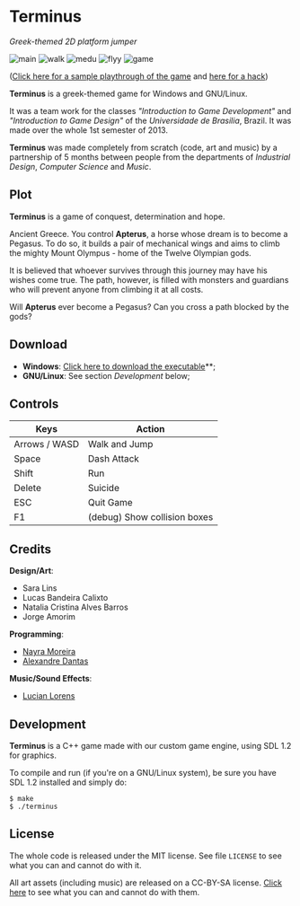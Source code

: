 # Terminus

*Greek-themed 2D platform jumper*

![main](http://alexdantas.net/projects/terminus/img/terminus-main-menu.png)
![walk](http://alexdantas.net/projects/terminus/img/terminus-walk.png)
![medu](http://alexdantas.net/projects/terminus/img/terminus-medusa.png)
![flyy](http://alexdantas.net/projects/terminus/img/terminus-fly.png)
![game](http://alexdantas.net/projects/terminus/img/terminus-game-over.png)

([Click here for a sample playthrough of the game][play] and [here for a hack][hack])

[play]: http://alexdantas.net/projects/terminus/img/play.gif
[hack]: http://alexdantas.net/projects/terminus/img/hack.gif

**Terminus** is a greek-themed game for Windows and GNU/Linux.

It was a team work for the classes *"Introduction to Game Development"* and
*"Introduction to Game Design"* of the *Universidade de Brasilia*, Brazil.
It was made over the whole 1st semester of 2013.

**Terminus** was made completely from scratch (code, art and music) by a
partnership of 5 months between people from the departments of *Industrial
Design*, *Computer Science* and *Music*.

## Plot

**Terminus** is a game of conquest, determination and hope.

Ancient Greece. You control **Apterus**, a horse whose dream is to become a
Pegasus. To do so, it builds a pair of mechanical wings and aims to climb the
mighty Mount Olympus - home of the Twelve Olympian gods.

It is believed that whoever survives through this journey may have his wishes
come true. The path, however, is filled with monsters and guardians who will
prevent anyone from climbing it at all costs.

Will **Apterus** ever become a Pegasus? Can you cross a path blocked by the
gods?

## Download

* **Windows**: [Click here to download the executable][exe]**;
* **GNU/Linux**: See section *Development* below;

[exe]: https://github.com/alexdantas/terminus/archive/windows.zip

## Controls

| Keys          | Action                       |
| ------------- | ---------------------------- |
| Arrows / WASD | Walk and Jump                |
| Space         | Dash Attack                  |
| Shift         | Run                          |
| Delete        | Suicide                      |
| ESC           | Quit Game                    |
| F1            | (debug) Show collision boxes |

## Credits

**Design/Art**:

* Sara Lins
* Lucas Bandeira Calixto
* Natalia Cristina Alves Barros
* Jorge Amorim

**Programming**:

* [Nayra Moreira](https://github.com/sinayra)
* [Alexandre Dantas](http://alexdantas.net/)

**Music/Sound Effects**:

* [Lucian Lorens](http://br.linkedin.com/pub/lucian-lorens/6b/802/721)

## Development

**Terminus** is a C++ game made with our custom game engine, using SDL 1.2 for
graphics.

To compile and run (if you're on a GNU/Linux system), be sure you have
SDL 1.2 installed and simply do:

    $ make
    $ ./terminus

## License

The whole code is released under the MIT license. See file `LICENSE` to see
what you can and cannot do with it.

All art assets (including music) are released on a CC-BY-SA
license. [Click here](https://creativecommons.org/licenses/by-sa/2.0/) to see
what you can and cannot do with them.


